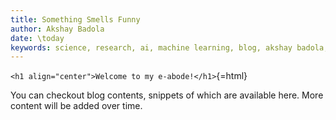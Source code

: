 ```yaml
---
title: Something Smells Funny
author: Akshay Badola
date: \today
keywords: science, research, ai, machine learning, blog, akshay badola, homepage
---
```


`<h1 align="center">Welcome to my e-abode!</h1>`{=html}

You can checkout blog
contents, snippets of which are available here. More content will be added over
time.
